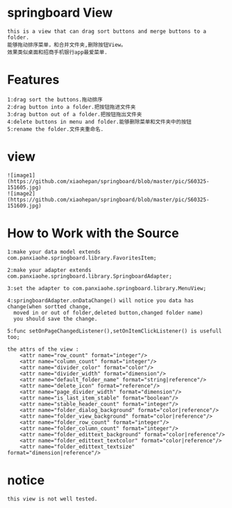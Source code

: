 # springboard View
    this is a view that can drag sort buttons and merge buttons to a folder.
    能够拖动排序菜单，和合并文件夹,删除按钮View。
    效果类似桌面和招商手机银行app最爱菜单.
# Features
    1:drag sort the buttons.拖动排序
    2:drag button into a folder.把按钮拖进文件夹
    3:drag button out of a folder.把按钮拖出文件夹
    4:delete buttons in menu and folder.能够删除菜单和文件夹中的按钮
    5:rename the folder.文件夹重命名.
# view
    ![image1](https://github.com/xiaohepan/springboard/blob/master/pic/S60325-151605.jpg)
    ![image2](https://github.com/xiaohepan/springboard/blob/master/pic/S60325-151609.jpg)
    
# How to Work with the Source
    1:make your data model extends com.panxiaohe.springboard.library.FavoritesItem;

    2:make your adapter extends com.panxiaohe.springboard.library.SpringboardAdapter;

    3:set the adapter to com.panxiaohe.springboard.library.MenuView;

    4:springboardAdapter.onDataChange() will notice you data has change(when sortted change,
      moved in or out of folder,deleted button,changed folder name)
      you should save the change.
      
    5:func setOnPageChangedListener(),setOnItemClickListener() is usefull too;
    
    the attrs of the view :
        <attr name="row_count" format="integer"/>
        <attr name="column_count" format="integer"/>
        <attr name="divider_color" format="color"/>
        <attr name="divider_width" format="dimension"/>
        <attr name="default_folder_name" format="string|reference"/>
        <attr name="delete_icon" format="reference"/>
        <attr name="page_divider_width" format="dimension"/>
        <attr name="is_last_item_stable" format="boolean"/>
        <attr name="stable_header_count" format="integer"/>
        <attr name="folder_dialog_background" format="color|reference"/>
        <attr name="folder_view_background" format="color|reference"/>
        <attr name="folder_row_count" format="integer"/>
        <attr name="folder_column_count" format="integer"/>
        <attr name="folder_edittext_background" format="color|reference"/>
        <attr name="folder_edittext_textcolor" format="color|reference"/>
        <attr name="folder_edittext_textsize" format="dimension|reference"/>
# notice
    this view is not well tested.
